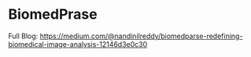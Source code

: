 # BiomedPrase

Full Blog: https://medium.com/@nandinilreddy/biomedparse-redefining-biomedical-image-analysis-12146d3e0c30 
